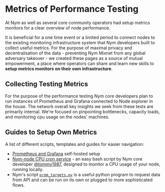 # Metrics of Performance Testing

At Nym as well as several core community operators had setup metrics monitors for a clear overview of node performance.

It is beneficial for a one time event or a limited period to connect nodes to the existing monitoring infrastructure system that Nym developers built to collect useful metrics. For the purpose of maximal privacy and decentralisation of the data - preventing Nym Mixnet from any global adversary takeover - we created these pages as a source of mutual empowerment, a place where operators can share and learn new skills to **setup metrics monitors on their own infrastructure**.

## Collecting Testing Metrics

For the purpose of the performance testing Nym core developers plan to run instances of Prometheus and Grafana connected to Node explorer in the house. The network overall key insights we seek from these tests are primarily internal. We're focused on pinpointing bottlenecks, capacity loads, and monitoring cpu usage on the nodes' machines.

## Guides to Setup Own Metrics

A list of different scripts, templates and guides for easier navigation:

* [Prometheus and Grafana](prometheus-grafana.md) self-hosted setup
* [Nym-node CPU cron service](https://gist.github.com/tommyv1987/97e939a7adf491333d686a8eaa68d4bd) - an easy bash script by Nym core developer [@tommy1987](https://gist.github.com/tommyv1987), designed to monitor a CPU usage of your node, running locally.
* Nym's script [`prom_targets.py`](https://github.com/nymtech/nym/blob/promethus-is-our-friend/scripts/prom_targets.py) is a useful python program to request data from API and can be run on its own or plugged to more sophisticated flows.

